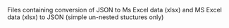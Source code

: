 Files containing conversion of JSON to Ms Excel data (xlsx) and MS Excel data (xlsx) to JSON (simple un-nested stuctures only)
